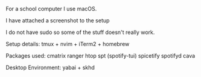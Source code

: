 For a school computer I use macOS.

I have attached a screenshot to the setup

I do not have sudo so some of the stuff doesn't really work.

Setup details:
tmux + nvim + iTerm2 + homebrew

Packages used:
cmatrix ranger htop spt (spotify-tui) spicetify spotifyd cava

Desktop Environment:
yabai + skhd
